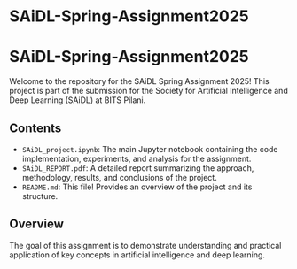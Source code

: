 # SAiDL-Spring-Assignment2025

# SAiDL-Spring-Assignment2025

Welcome to the repository for the SAiDL Spring Assignment 2025! This project is part of the submission for the Society for Artificial Intelligence and Deep Learning (SAiDL) at BITS Pilani.

## Contents

- `SAiDL_project.ipynb`: The main Jupyter notebook containing the code implementation, experiments, and analysis for the assignment.
- `SAiDL_REPORT.pdf`: A detailed report summarizing the approach, methodology, results, and conclusions of the project.
- `README.md`: This file! Provides an overview of the project and its structure.

## Overview

The goal of this assignment is to demonstrate understanding and practical application of key concepts in artificial intelligence and deep learning.
